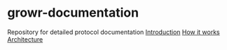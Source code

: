 # growr-documentation
Repository for detailed protocol documentation
[Introduction](/introduction/)
[How it works](/flows/)
[Architecture](/architecture/)